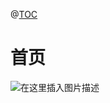  @[TOC](Flutter_phoenix)

# 首页
![在这里插入图片描述](https://img-blog.csdnimg.cn/20191115150900228.png?x-oss-process=image/watermark,type_ZmFuZ3poZW5naGVpdGk,shadow_10,text_aHR0cHM6Ly9ibG9nLmNzZG4ubmV0L0xpdXl1bnNvbG8=,size_16,color_FFFFFF,t_70)
 
